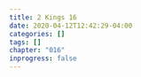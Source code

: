 ```yaml
---
title: 2 Kings 16
date: 2020-04-12T12:42:29-04:00
categories: []
tags: []
chapter: "016"
inprogress: false
---
```


